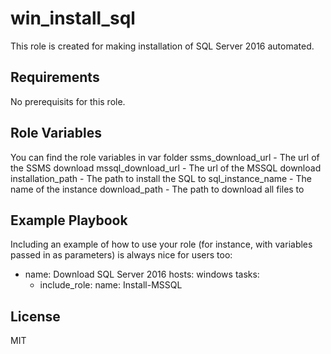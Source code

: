 win_install_sql
=========

This role is created for making installation of SQL Server 2016 automated.

Requirements
------------

No prerequisits for this role.

Role Variables
--------------

You can find the role variables in var folder
ssms_download_url - The url of the SSMS download
mssql_download_url - The url of the MSSQL download
installation_path - The path to install the SQL to
sql_instance_name - The name of the instance
download_path - The path to download all files to


Example Playbook
----------------

Including an example of how to use your role (for instance, with variables passed in as parameters) is always nice for users too:

 - name: Download SQL Server 2016
   hosts: windows
   tasks:
     - include_role:
         name: Install-MSSQL

License
-------

MIT

